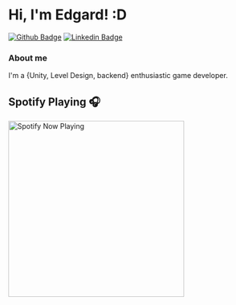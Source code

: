# Hi, I'm Edgard! :D

[![Github Badge](https://img.shields.io/badge/-Github-000?style=flat-square&logo=Github&logoColor=white&link=https://github.com/EdgardSoares)](https://github.com/EdgardSoares)
[![Linkedin Badge](https://img.shields.io/badge/-LinkedIn-blue?style=flat-square&logo=Linkedin&logoColor=white&link=https://www.linkedin.com/in/edgard-thobias-777b12138/)](https://www.linkedin.com/in/edgard-thobias-777b12138/)

### About me
I'm a {Unity, Level Design, backend} enthusiastic game developer.



## Spotify Playing 🎧

[<img src="https://spotify-now-playing.satyu.vercel.app/api/spotify-playing" alt="Spotify Now Playing" width="350" style="float: left; margin-right: 10px;" />](https://open.spotify.com/user/edgardsoares_ed)
